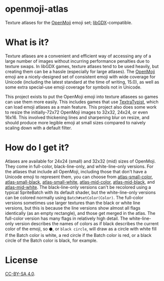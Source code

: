 # openmoji-atlas
Texture atlases for the [OpenMoji](https://openmoji.org/) emoji set; [libGDX](https://libgdx.com/)-compatible.

# What is it?

Texture atlases are a convenient and efficient way of accessing any of a large number of images without incurring
performance penalties due to texture swaps. In libGDX games, texture atlases tend to be used heavily, but creating
them can be a hassle (especially for large atlases). The [OpenMoji](https://openmoji.org/) emoji are a nicely-designed
set of consistent emoji with wide coverage for Unicode (including the latest standard at the time of writing, 15.0),
as well as some extra special-use emoji coverage for symbols not in Unicode.

This project exists to put the OpenMoji emoji into texture atlasees so games can use them more easily. This includes
games that use [TextraTypist](https://github.com/tommyettinger/textratypist/), which can load emoji atlases as a main
feature. This project also does some work to resize the initially-72x72 OpenMoji images to 32x32, 24x24, or even 16x16.
This involved thickening lines and sharpening blur on resize, and should produce more legible emoji at small sizes
compared to naively scaling down with a default filter.

# How do I get it?

Atlases are available for 24x24 (small) and 32x32 (mid) sizes of OpenMoji. They come in full-color, black-line-only, and
white-line-only versions. For the atlases that include all OpenMoji, including those that don't have a Unicode emoji to
represent them, you can choose from [atlas-small-color](expanded/atlas-small-color/), [atlas-small-black](expanded/atlas-small-black/),
[atlas-small-white](expanded/atlas-small-white/), [atlas-mid-color](expanded/atlas-mid-color/), [atlas-mid-black](expanded/atlas-mid-black/), and
[atlas-mid-white](expanded/atlas-mid-white/). The black-line-only versions can't be recolored using a typical SpriteBatch with
its default shader, but the white-line-only versions can be colored normally using `Batch#setColor(Color)`. The
full-color versions sometimes use larger textures than the black or white line versions, but this is because the line
versions show almost all flags identically (as an empty rectangle), and those get merged in the atlas. The full-color
version has many flags in relatively high detail. The white-line-only version describes the names of colors as if black
describes the current color of the emoji, so `⚫️`, or `black circle`, will draw as a circle with white fill if the Batch
color is white, a red circle if the Batch color is red, or a black circle of the Batch color is black, for example.

# License

[CC-BY-SA 4.0](LICENSE.txt).